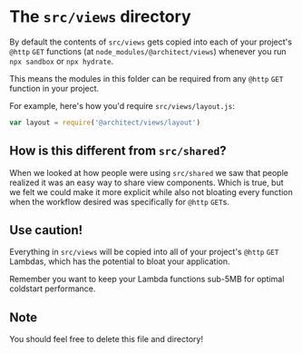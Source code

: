 # The `src/views` directory

By default the contents of `src/views` gets copied into each of your project's `@http` `GET` functions (at `node_modules/@architect/views`) whenever you run `npx sandbox` or `npx hydrate`.

This means the modules in this folder can be required from any `@http` `GET` function in your project.

For example, here's how you'd require `src/views/layout.js`:

```javascript
var layout = require('@architect/views/layout')
```


## How is this different from `src/shared`?

When we looked at how people were using `src/shared` we saw that people realized it was an easy way to share view components. Which is true, but we felt we could make it more explicit while also not bloating every function when the workflow desired was specifically for `@http` `GET`s.


## Use caution!

Everything in `src/views` will be copied into all of your project's `@http` `GET` Lambdas, which has the potential to bloat your application.

Remember you want to keep your Lambda functions sub-5MB for optimal coldstart performance.


## Note

You should feel free to delete this file and directory!
